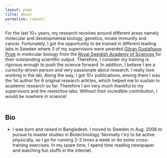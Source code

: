 ```yaml
---
layout: page
title: About
permalink: /about/
---
```


For the last 10+ years, my research revolves around different areas namely molecular and developmental biology, genetics, innate immunity and cancer. Fortunately, I got the opportunity to be trained in different leading labs in Sweden where 3 of my supervisors were awarded <a href="https://en.wikipedia.org/wiki/G%C3%B6ran_Gustafsson_Prize">Göran Gustafsson Prize</a> in molecular biology from the <a href="https://kva.se/sv/priser/goran-gustafssonprisen">Royal Swedish Academy of Sciences </a> for their outstanding scientific output. Therefore, I consider my training is rigorous enough to push the science forward. In addition, I believe I am a curiocity-driven person and very passionate about research. I really love working in the lab. Along the way, I got 10+ publications, among them I was the 1st author for 6 original research articles, which helped me to sustain in academic research so far. Therefore I am very much thankful to my supervisors and the restective labs. Without their incredible contribution, I would be nowhere in science!<br><br>

<h2>Bio</h2>
<ul>
<li> I was born and raised in Bangladesh. I moved to Sweden in Aug. 2008 to pursue to master studies in Biotechnology. Normally I try to be active physically, so I go for running 2-3 times a week or do some cross-training exercises. In my spare time, I spend time reading newspaper and watching fun stuffs in the internet.
